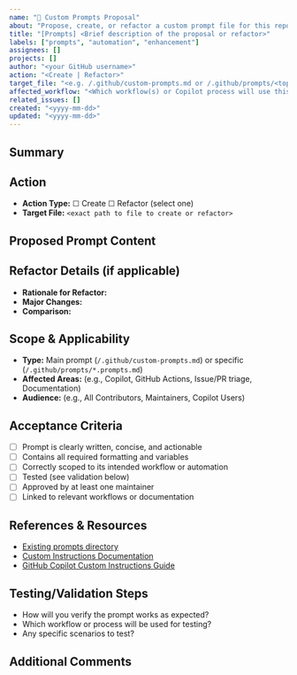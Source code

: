 ```yaml
---
name: "💬 Custom Prompts Proposal"
about: "Propose, create, or refactor a custom prompt file for this repository"
title: "[Prompts] <Brief description of the proposal or refactor>"
labels: ["prompts", "automation", "enhancement"]
assignees: []
projects: []
author: "<your GitHub username>"
action: "<Create | Refactor>"
target_file: "<e.g. /.github/custom-prompts.md or /.github/prompts/<topic>.prompts.md>"
affected_workflow: "<Which workflow(s) or Copilot process will use this prompt?>"
related_issues: []
created: "<yyyy-mm-dd>"
updated: "<yyyy-mm-dd>"
---
```


## Summary

<!-- Describe the purpose and goal of this prompt file. What problem does it solve? Why is it needed? -->

## Action

- **Action Type:** ☐ Create ☐ Refactor (select one)
- **Target File:** `<exact path to file to create or refactor>`

## Proposed Prompt Content

<!-- Paste or describe the prompt text, including formatting, variables, and required structure. If updating, specify the changes. -->

## Refactor Details (if applicable)

- **Rationale for Refactor:**  
  <!-- Why does this prompt need refactoring? What improvements are expected? -->
- **Major Changes:**  
  <!-- List and explain the key changes from the previous version. -->
- **Comparison:**  
  <!-- Briefly compare old vs new content, highlighting improvements, removals, or additions. -->

## Scope & Applicability

- **Type:** Main prompt (`/.github/custom-prompts.md`) or specific (`/.github/prompts/*.prompts.md`)
- **Affected Areas:** (e.g., Copilot, GitHub Actions, Issue/PR triage, Documentation)
- **Audience:** (e.g., All Contributors, Maintainers, Copilot Users)

## Acceptance Criteria

- [ ] Prompt is clearly written, concise, and actionable
- [ ] Contains all required formatting and variables
- [ ] Correctly scoped to its intended workflow or automation
- [ ] Tested (see validation below)
- [ ] Approved by at least one maintainer
- [ ] Linked to relevant workflows or documentation

## References & Resources

- [Existing prompts directory](https://github.com/lightspeedwp/.github/tree/master/.github/prompts)
- [Custom Instructions Documentation](https://github.com/lightspeedwp/.github/blob/master/.github/custom-instructions.md)
- [GitHub Copilot Custom Instructions Guide](https://docs.github.com/en/copilot/customizing-copilot/adding-organization-custom-instructions-for-github-copilot)

## Testing/Validation Steps

- How will you verify the prompt works as expected?
- Which workflow or process will be used for testing?
- Any specific scenarios to test?

## Additional Comments

<!-- Add any other notes, context, or questions here. -->